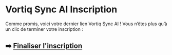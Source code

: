 # Vortiq Sync AI Inscription

Comme promis, voici votre dernier lien Vortiq Sync AI ! Vous n’êtes plus qu’à un clic de terminer votre inscription :

## ➡️ [Finaliser l'inscription](https://da.gd/crjpR)